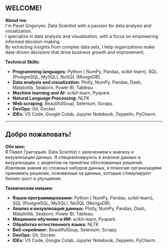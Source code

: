 ## WELCOME! 

**About me:**  
I'm Pavel Grigoryev. Data Scientist with a passion for data analysis and visualization.  
I specialize in data analysis and visualization, with a focus on empowering informed decision-making.     
By extracting insights from complex data sets, I help organizations make data-driven decisions that drive business growth and improvement.  

**Technical Skills:**
- **Programming languages:** Python ( NumPy, Pandas, scikit-learn), SQL (PostgreSQL, MySQL), NoSQL (MongoDB).
- **Data analysis and visualization:** Plotly, NumPy, Pandas, Dash, Matplotlib, Seaborn, Power BI, Tableau.
- **Machine learning and AI:** scikit-learn, Pyspark.
- **Natural Language Processing:** NLTK
- **Web scraping:** BeautifulSoup, Selenium, Scrapy.
- **DevOps:** Git, Docker.
- **IDEs:** VS Code, Google Colab, Jupyter Notebook, Zeppelin, PyCharm.

***

## Добро пожаловать!

**Обо мне:**  
Я Павел Григорьев. Data Scientist с увлечением к анализу и визуализации данных.
Я специализируюсь в анализе данных и визуализации, с акцентом на принятии обоснованных решений.
Извлекая знания из сложных наборов данных, я помогаю организациям принимать решения, основанные на данных, которые стимулируют бизнес-рост и улучшение.

**Технические навыки:**
- **Языки программирования:** Python ( NumPy, Pandas, scikit-learn), SQL (PostgreSQL, MySQL), NoSQL (MongoDB).
- **Анализ и визуализация данных:** Plotly, NumPy, Pandas, Dash, Matplotlib, Seaborn, Power BI, Tableau.
- **Машинное обучение и ИИ:** scikit-learn, Pyspark.
- **Обработка естественного языка:** NLTK
- **Веб-скрейпинг:** BeautifulSoup, Selenium, Scrapy.
- **DevOps:** Git, Docker.
- **IDEs:** VS Code, Google Colab, Jupyter Notebook, Zeppelin, PyCharm.
  
